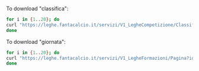 To download "classifica":
```bash
for i in {1..20}; do
curl "https://leghe.fantacalcio.it/servizi/V1_LegheCompetizione/ClassificaGiornate?alias_lega=cempions-lug&id_competizione=215917&giornata_inizio=1&giornata_fine=${i}&_=1706354752948" ... | jq . > classifica_${i}.json
done
```

To download "giornata":
```bash
for i in {1..20}; do
curl "https://leghe.fantacalcio.it/servizi/V1_LegheFormazioni/Pagina?id_comp=215917&r=${i}&f=${i}_1696312019927.json" ... | jq . > giornata${i}.json
done
```